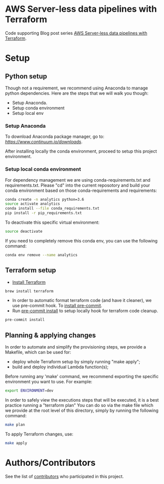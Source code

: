 AWS Server-less data pipelines with Terraform
====================================
Code supporting Blog post series [AWS Server-less data pipelines with Terraform](https://datacenternotes.com/2018/09/01/aws-server-less-data-pipelines-with-terraform-part-1/).


# Setup

## Python setup

Though not a requirement, we recommend using Anaconda to manage python dependencies. Here are the steps that we will walk you though:
- Setup Anaconda. 
- Setup conda environment
- Setup local env

### Setup Anaconda
To download Anaconda package manager, go to: <i>https://www.continuum.io/downloads</i>.

After installing locally the conda environment, proceed to setup this project environment.


### Setup local conda environment

For dependency management we are using conda-requirements.txt and requirements.txt. 
Please "cd" into the current reposotory and build your conda environment based on those conda-requirements and requirements:
 
```bash
conda create -n analytics python=3.6
source activate analytics
conda install --file conda_requirements.txt
pip install -r pip_requirements.txt
```


To deactivate this specific virtual environment:
```bash
source deactivate
```

If you need to completely remove this conda env, you can use the following command:

```bash
conda env remove --name analytics
```

## Terraform setup

* [Install Terraform](https://www.terraform.io/)

```bash
brew install terraform
```


* In order to automatic format terraform code (and have it cleaner), we use pre-commit hook. To [install pre-commit](https://pre-commit.com/#install).
* Run [pre-commit install](https://pre-commit.com/#usage) to setup locally hook for terraform code cleanup.

```bash
pre-commit install
```


## Planning & applying changes

In order to automate and simplify the provisioning steps, we provide a Makefile, which can be used for:

- deploy whole Terraform setup by simply running "make apply";
- build and deploy individual Lambda function(s);

Before running any 'make' command, we recommend exporting the specific environment you want to use. For example:

```bash
export ENVIRONMENT=dev
```

In order to safely view the executions steps that will be executed, it is a best practice running a "terraform plan"
You can do so via the make file which we provide at the root level of this directory, simply by running the following command:

```bash
make plan
```

To apply Terraform changes, use:

```bash
make apply
```

# Authors/Contributors

See the list of [contributors](https://github.com/diogoaurelio/serverless-pipelines-blog-series/graphs/contributors) who participated in this project.
